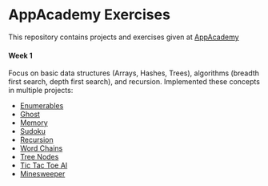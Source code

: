 # AppAcademy Exercises

This repository contains projects and exercises given at [AppAcademy](http://appacademy.io)

#### Week 1
Focus on basic data structures (Arrays, Hashes, Trees), algorithms (breadth first search, depth first search), and recursion. Implemented these concepts in multiple projects:

* [Enumerables](w1/w1d1)
* [Ghost](w1/w1d1/Ghost)
* [Memory](w1/w1d2/Memory)
* [Sudoku](w1/w1d2/Sudoku)
* [Recursion](w1/w1d3/Recursion)
* [Word Chains](w1/w1d3/Word_Chains)
* [Tree Nodes](w1/w1d4/00_tree_nodes)
* [Tic Tac Toe AI](w1/w1d4/TicTacToeAI-master)
* [Minesweeper](w1/w1d5/Minesweeper)